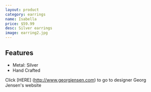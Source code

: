 ```yaml
---
layout: product
category: earrings
name: Isabella
price: $59.99
desc: Silver earrings
image: earring2.jpg
---
```


## Features

- Metal: Silver
- Hand Crafted

Click [HERE] (http://www.georgjensen.com) to go to designer Georg Jensen's website 